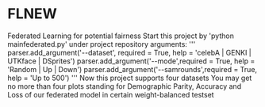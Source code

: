 # FLNEW
Federated Learning for potential fairness
Start this project by 'python mainfederated.py' under project repository 
arguments:
'''
parser.add_argument('--dataset', required = True, help = 'celebA | GENKI | UTKface | DSprites')
parser.add_argument('--mode',required = True, help = 'Random | Up | Down')
parser.add_argument('--samrounds',required = True, help = 'Up to 500')
'''
Now this project supports four datasets
You may get no more than four plots standing for Demographic Parity, Accuracy and Loss of our federated model in certain weight-balanced testset  
